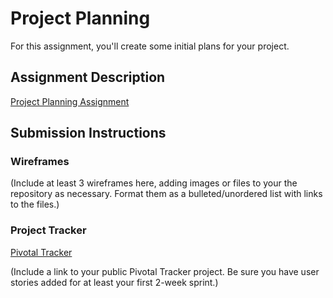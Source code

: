 # Project Planning
For this assignment, you'll create some initial plans for your project.

## Assignment Description
[Project Planning Assignment](https://education.launchcode.org/liftoff/assignments/planning/)

## Submission Instructions

### Wireframes

(Include at least 3 wireframes here, adding images or files to your the repository as necessary. Format them as a bulleted/unordered list with links to the files.)

### Project Tracker

[Pivotal Tracker](https://www.pivotaltracker.com/n/projects/2158952)

(Include a link to your public Pivotal Tracker project. Be sure you have user stories added for at least your first 2-week sprint.)